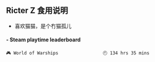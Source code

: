## Ricter Z 食用说明
- 喜欢猫猫，是个冇猫孤儿

<!-- steam-box start -->
#### - Steam playtime leaderboard
```text
🎮 World of Warships                 🕘 134 hrs 35 mins
```
<!-- Powered by https://github.com/YouEclipse/steam-box . -->
<!-- steam-box end -->

